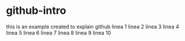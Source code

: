 # github-intro

this is an example created to explain github
linea 1
linea 2
linea 3
linea 4
linea 5
linea 6
linea 7
linea 8
linea 9
linea 10
